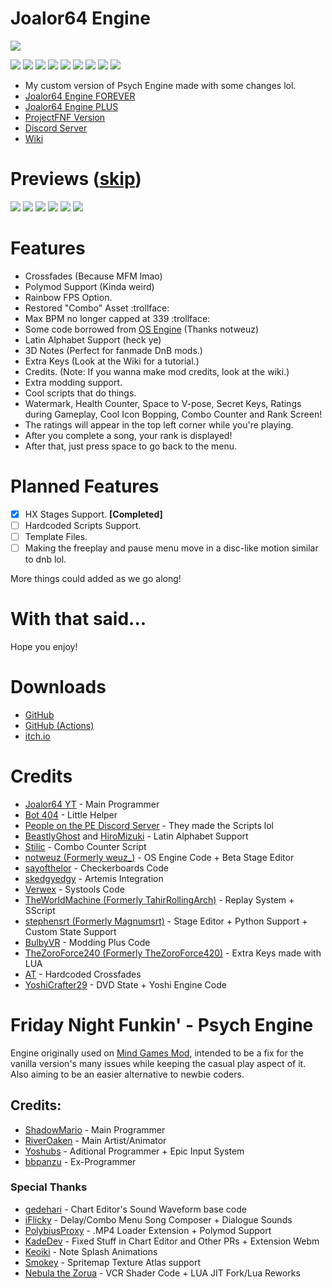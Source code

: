# Joalor64 Engine
![](https://github.com/Joalor64GH/Joalor64-Engine/blob/main/art/logos/j64elogo.png?raw=true)

![](https://img.shields.io/github/v/release/Joalor64GH/Joalor64-Engine?color=0000ff&label=version&style=flat-square)
![](https://img.shields.io/github/commits-since/Joalor64GH/Joalor64-Engine/v1.4.2?color=0&style=flat-square)
![](https://img.shields.io/github/downloads/Joalor64GH/Joalor64-Engine/total?color=FF00C8&style=flat-square)
![](https://img.shields.io/github/repo-size/Joalor64GH/Joalor64-Engine?color=AE00FF&style=flat-square)
![](https://img.shields.io/badge/subscribe%20to-joalor64%20yt-FF0000?style=flat-square)
![](https://img.shields.io/badge/balls-in%20yo%20jaws-FF0088?style=flat-square)
![](https://img.shields.io/discord/988897056292733049?color=7289DA&label=discord&style=flat-square)
![](https://img.shields.io/github/stars/Joalor64GH/Joalor64-Engine?color=FFF200&label=stargazers&style=flat-square)
![](https://img.shields.io/github/forks/Joalor64GH/Joalor64-Engine?color=6200FF&style=flat-square)
* My custom version of Psych Engine made with some changes lol.
* [Joalor64 Engine FOREVER](https://github.com/Joalor64GH/Joalor64-Engine-FOREVER)
* [Joalor64 Engine PLUS](https://github.com/Joalor64GH/Joalor64-Engine-PLUS)
* [ProjectFNF Version](https://github.com/Joalor64GH/Joalor64-Engine-PFNF)
* [Discord Server](https://discord.gg/GnXqAVMFbA)
* [Wiki](https://github.com/Joalor64GH/Joalor64-Engine/wiki)

# Previews ([skip](https://github.com/Joalor64GH/Joalor64-Engine#features))
![](https://github.com/Joalor64GH/Joalor64-Engine/blob/main/docs/img/screenshots/title.png?raw=true)
![](https://github.com/Joalor64GH/Joalor64-Engine/blob/main/docs/img/screenshots/freeplay.png?raw=true)
![](https://github.com/Joalor64GH/Joalor64-Engine/blob/main/docs/img/screenshots/highgameplay.png?raw=true)
![](https://github.com/Joalor64GH/Joalor64-Engine/blob/main/docs/img/screenshots/rosesgameplay.png?raw=true)
![](https://github.com/Joalor64GH/Joalor64-Engine/blob/main/docs/img/screenshots/stageditor.png?raw=true)
![](https://github.com/Joalor64GH/Joalor64-Engine/blob/main/docs/img/screenshots/credits.png?raw=true)

# Features
* Crossfades (Because MFM lmao)
* Polymod Support (Kinda weird)
* Rainbow FPS Option.
* Restored "Combo" Asset :trollface:
* Max BPM no longer capped at 339 :trollface:
* Some code borrowed from [OS Engine](https://github.com/weuz-github/FNF-OSEngine) (Thanks notweuz)
* Latin Alphabet Support (heck ye)
* 3D Notes (Perfect for fanmade DnB mods.)
* Extra Keys (Look at the Wiki for a tutorial.)
* Credits. (Note: If you wanna make mod credits, look at the wiki.)
* Extra modding support.
* Cool scripts that do things.
* Watermark, Health Counter, Space to V-pose, Secret Keys, Ratings during Gameplay, Cool Icon Bopping, Combo Counter and Rank Screen!
* The ratings will appear in the top left corner while you're playing.
* After you complete a song, your rank is displayed!
* After that, just press space to go back to the menu.

# Planned Features
* [X] HX Stages Support. **[Completed]**
* [ ] Hardcoded Scripts Support.
* [ ] Template Files.
* [ ] Making the freeplay and pause menu move in a disc-like motion similar to dnb lol.

More things could added as we go along!

# With that said...
Hope you enjoy!

# Downloads
* [GitHub](https://github.com/Joalor64GH/Joalor64-Engine/tags)
* [GitHub (Actions)](https://github.com/Joalor64GH/Joalor64-Engine/actions)
* [itch.io](https://joalor64.itch.io/joalor64-engine)

# Credits
* [Joalor64 YT](https://www.youtube.com/channel/UC4tRMRL_iAHX5n1qQpHibfg/featured) - Main Programmer
* [Bot 404](https://www.youtube.com/channel/UC9ntkZ4Nz3AVKrAnderJnOg) - Little Helper
* [People on the PE Discord Server](https://discord.gg/2ka77eMXDv) - They made the Scripts lol
* [BeastlyGhost](https://github.com/BeastlyGhost) and [HiroMizuki](https://github.com/HiroMizuki) - Latin Alphabet Support
* [Stilic](https://github.com/Stilic) - Combo Counter Script
* [notweuz (Formerly weuz_)](https://github.com/notweuz) - OS Engine Code + Beta Stage Editor
* [sayofthelor](https://twitter.com/sayofthelor) - Checkerboards Code
* [skedgyedgy](https://github.com/skedgyedgy) - Artemis Integration
* [Verwex](https://twitter.com/ShiftVer) - Systools Code
* [TheWorldMachine (Formerly TahirRollingArch)](https://github.com/TheWorldMachine) - Replay System + SScript
* [stephensrt (Formerly Magnumsrt)](https://github.com/stephensrt) - Stage Editor + Python Support + Custom State Support
* [BulbyVR](https://harlessben321.itch.io/) - Modding Plus Code
* [TheZoroForce240 (Formerly TheZoroForce420)](https://gamebanana.com/members/1708748) - Extra Keys made with LUA
* [AT](https://github.com/UmbratheUmbreon) - Hardcoded Crossfades
* [YoshiCrafter29](https://github.com/YoshiCrafter29) - DVD State + Yoshi Engine Code

# Friday Night Funkin' - Psych Engine
Engine originally used on [Mind Games Mod](https://gamebanana.com/mods/301107), intended to be a fix for the vanilla version's many issues while keeping the casual play aspect of it. Also aiming to be an easier alternative to newbie coders.

## Credits:
* [ShadowMario](https://github.com/ShadowMario) - Main Programmer
* [RiverOaken](https://twitter.com/RiverOaken) - Main Artist/Animator
* [Yoshubs](https://github.com/Yoshubs) - Aditional Programmer + Epic Input System
* [bbpanzu](https://twitter.com/bbpanzu) - Ex-Programmer

### Special Thanks
* [gedehari](https://github.com/gedehari) - Chart Editor's Sound Waveform base code
* [iFlicky](https://twitter.com/flicky_i) - Delay/Combo Menu Song Composer + Dialogue Sounds
* [PolybiusProxy](https://github.com/polybiusproxy) - .MP4 Loader Extension + Polymod Support
* [KadeDev](https://github.com/KadeDev) - Fixed Stuff in Chart Editor and Other PRs + Extension Webm
* [Keoiki](https://twitter.com/Keoiki_) - Note Splash Animations
* [Smokey](https://twitter.com/Smokey_5_) - Spritemap Texture Atlas support
* [Nebula the Zorua](https://twitter.com/nebula_zorua) - VCR Shader Code + LUA JIT Fork/Lua Reworks
